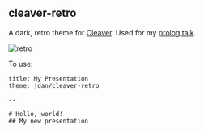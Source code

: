 ## cleaver-retro

A dark, retro theme for [Cleaver](http://jdan.github.io/cleaver). Used for my
[prolog talk](http://jdan.github.io/prolog-talk).

![retro](https://i.cloudup.com/HLtcPJWJJl-3000x3000.png)

To use:

    title: My Presentation
    theme: jdan/cleaver-retro

    --

    # Hello, world!
    ## My new presentation
